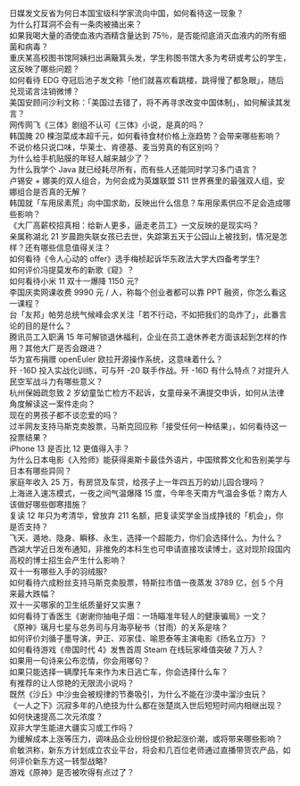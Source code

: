 日媒发文反省为何日本国宝级科学家流向中国，如何看待这一现象？  
为什么打耳洞不会有一条肉被捅出来？  
如果我喝大量的酒使血液内酒精含量达到 75％，是否能彻底消灭血液内的所有细菌和病毒？  
重庆某高校图书馆阿姨扫出满簸箕头发，学生称图书馆大多为考研或考公的学生，这反映了哪些问题？  
如何看待 EDG 夺冠后池子发文称「他们就喜欢看跳楼，跳得慢了都急眼」，随后兑现诺言注销微博？  
美国安顾问沙利文称：「美国过去错了，将不再寻求改变中国体制」，如何解读其发言？  
网传网飞《三体》剧组不认可《三体》小说，是真的吗？  
韩国腌 20 棵泡菜成本超千元，如何看待食材价格上涨趋势？会带来哪些影响？  
不说价格只说口味，华莱士、肯德基、麦当劳真的有区别吗？  
为什么给手机贴膜的年轻人越来越少了？  
为什么我学个 Java 就已经耗尽所有，而有些人还能同时学习多门语言？  
卢锡安 + 娜美的双人组合，为何会成为英雄联盟 S11 世界赛里的最强双人组，安娜组合是否真的无解？  
韩国就「车用尿素荒」向中国求助，反映出什么信息？车用尿素供应不足会造成哪些影响？  
《大厂高薪校招真相：给新人更多，逼走老员工》一文反映的是现实吗？  
亲属称湖北 21 岁晨跑失联女孩已去世，失踪第五天于公园山上被找到，情况是怎样？还有哪些信息值得关注？  
如何看待《令人心动的 offer》选手梅桢起诉华东政法大学大四备考学生?  
如何评价冯提莫发布的新歌《窥》？  
如何看待小米 11 双十一爆降 1150 元?  
李国庆卖网课收费 9990 元 / 人，称每个创业者都可以靠 PPT 融资，你怎么看这一课程？  
台「友邦」帕劳总统气候峰会求关注「若不行动，不如把我们的岛炸了」，此番言论的目的是什么？  
腾讯员工入职满 15 年可解锁退休福利，企业在员工退休养老方面该起到怎样的作用？其他大厂是否会跟进？  
华为宣布捐赠 openEuler 欧拉开源操作系统，这意味着什么？  
歼 -16D 投入实战化训练，可与歼 -20 联手作战。歼 -16D 有什么特点？对提升人民空军战斗力有哪些意义？  
杭州保姆疏忽致 2 岁幼童坠亡检方不起诉，女童母亲不满提交申诉，如何从法律角度解读这一案件走向？  
现在的男孩子都不谈恋爱的吗？  
过半网友支持马斯克卖股票，马斯克回应称「接受任何一种结果」，如何看待这一投票结果？  
iPhone 13 是否比 12 更值得入手？  
为什么日本电影《入殓师》能获得奥斯卡最佳外语片，中国殡葬文化和告别美学与日本有哪些异同？  
家庭年收入 25 万，有房贷及车贷，给孩子上一年四五万的幼儿园合理吗？  
上海进入速冻模式，一夜之间气温爆降 15 度，今年冬天南方气温会多低？南方人该做好哪些御寒措施？  
复读 12 年只为考清华，曾放弃 211 名额，把复读奖学金当成挣钱的「机会」，你是否支持？  
飞天、遁地、隐身、瞬移、永生，选择一个超能力，你们会选择什么，为什么？  
西湖大学近日发布通知，非推免的本科生也可申请直接攻读博士，这对现阶段国内高校的博士招生会产生什么影响？  
双十一有哪些入手的羽绒服?  
如何看待六成粉丝支持马斯克卖股票，特斯拉市值一夜蒸发 3789 亿，创 5 个月来最大跌幅？  
双十一买哪家的卫生纸质量好又实惠？  
如何看待丁香医生《谢谢你抽电子烟：一场瞄准年轻人的健康骗局》一文？  
《原神》璃月七星与总务司与月海亭秘书（甘雨）的关系是啥？  
如何评价刘循子墨导演，尹正、邓家佳、喻恩泰等主演电影《扬名立万》？  
如何看待游戏《帝国时代 4》发售首周 Steam 在线玩家峰值突破 7 万人？  
如果用一句诗来公布恋情，你会用哪句？  
如果只能选择一辆摩托车来作为末日逃亡车，你会选择什么车？  
有推荐的让人惊艳的无限流小说吗？  
既然《沙丘》中沙虫会被规律的节奏吸引，为什么不能在沙漠中溜沙虫玩？  
《一人之下》沉寂多年的八绝技为什么都在张楚岚入世后短短时间内相继出现？  
如何快速提高二次元浓度？  
双非大学生能进大疆实习或工作吗？  
为缓解成本上涨等压力，调味品企业纷纷提价掀起涨价潮，或将带来哪些影响？  
俞敏洪称，新东方计划成立农业平台，将会和几百位老师通过直播带货农产品，如何评价新东方这一转型战略?  
游戏《原神》是否被吹得有点过了？  
